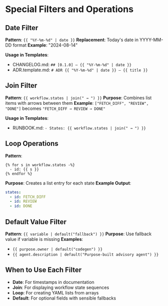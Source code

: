 # Special Filters and Operations

## Date Filter

**Pattern**: `{{ "%Y-%m-%d" | date }}`
**Replacement**: Today's date in YYYY-MM-DD format
**Example**: "2024-08-14"

**Usage in Templates**:
- CHANGELOG.md: `## [0.1.0] — {{ "%Y-%m-%d" | date }}`
- ADR.template.md: `# ADR {{ "%Y-%m-%d" | date }} — {{ title }}`

## Join Filter

**Pattern**: `{{ workflow.states | join(" → ") }}`
**Purpose**: Combines list items with arrows between them
**Example**: `["FETCH_DIFF", "REVIEW", "DONE"]` becomes `"FETCH_DIFF → REVIEW → DONE"`

**Usage in Templates**:
- RUNBOOK.md: `- States: {{ workflow.states | join(" → ") }}`

## Loop Operations

**Pattern**: 
```
{% for s in workflow.states -%}
  - id: {{ s }}
{% endfor %}
```

**Purpose**: Creates a list entry for each state
**Example Output**:
```yaml
states:
  - id: FETCH_DIFF
  - id: REVIEW
  - id: DONE
```

## Default Value Filter

**Pattern**: `{{ variable | default("fallback") }}`
**Purpose**: Use fallback value if variable is missing
**Examples**:
- `{{ purpose.owner | default("codegen") }}`
- `{{ agent.description | default("Purpose-built advisory agent") }}`

## When to Use Each Filter

- **Date**: For timestamps in documentation
- **Join**: For displaying workflow state sequences
- **Loop**: For creating YAML lists from arrays
- **Default**: For optional fields with sensible fallbacks